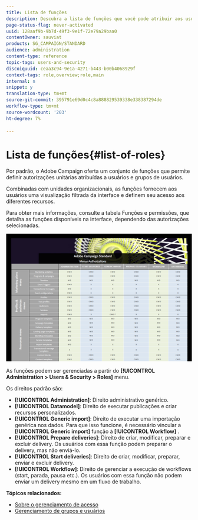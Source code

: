 ```yaml
---
title: Lista de funções
description: Descubra a lista de funções que você pode atribuir aos usuários.
page-status-flag: never-activated
uuid: 128aaf9b-9b7d-49f3-9e1f-72e79a29baa0
contentOwner: sauviat
products: SG_CAMPAIGN/STANDARD
audience: administration
content-type: reference
topic-tags: users-and-security
discoiquuid: ceaa3c94-9e1a-4271-b443-b00b4068929f
context-tags: role,overview;role,main
internal: n
snippet: y
translation-type: tm+mt
source-git-commit: 395791e69d0c4c8a888829539338e338387294de
workflow-type: tm+mt
source-wordcount: '203'
ht-degree: 7%

---
```



# Lista de funções{#list-of-roles}

Por padrão, o Adobe Campaign oferta um conjunto de funções que permite definir autorizações unitárias atribuídas a usuários e grupos de usuários.

Combinadas com unidades organizacionais, as funções fornecem aos usuários uma visualização filtrada da interface e definem seu acesso aos diferentes recursos.

Para obter mais informações, consulte a tabela [](/help/administration/using/assets/acs_rights.pdf)Funções e permissões, que detalha as funções disponíveis na interface, dependendo das autorizações selecionadas.

[![imagem](assets/user_management_3.png)](https://docs.adobe.com/content/help/en/campaign-standard/using/administrating/users-and-security/assets/acs_rights.pdf)

As funções podem ser gerenciadas a partir do **[!UICONTROL Administration > Users & Security > Roles]** menu.

Os direitos padrão são:

* **[!UICONTROL Administration]**: Direito administrativo genérico.
* **[!UICONTROL Datamodel]**: Direito de executar publicações e criar recursos personalizados.
* **[!UICONTROL Generic import]**: Direito de executar uma importação genérica nos dados. Para que isso funcione, é necessário vincular a **[!UICONTROL Generic import]** função à **[!UICONTROL Workflow]** .
* **[!UICONTROL Prepare deliveries]**: Direito de criar, modificar, preparar e excluir delivery. Os usuários com essa função podem preparar o delivery, mas não enviá-lo.
* **[!UICONTROL Start deliveries]**: Direito de criar, modificar, preparar, enviar e excluir delivery.
* **[!UICONTROL Workflow]**: Direito de gerenciar a execução de workflows (start, parada, pausa etc.). Os usuários com essa função não podem enviar um delivery mesmo em um fluxo de trabalho.

**Tópicos relacionados:**

* [Sobre o gerenciamento de acesso](../../administration/using/about-access-management.md)
* [Gerenciamento de grupos e usuários](../../administration/using/managing-groups-and-users.md)
